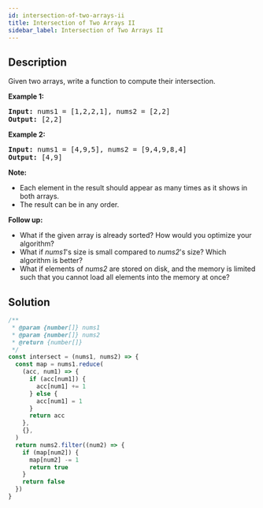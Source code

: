 ```yaml
---
id: intersection-of-two-arrays-ii
title: Intersection of Two Arrays II
sidebar_label: Intersection of Two Arrays II
---
```

## Description
<div class="description">
<p>Given two arrays, write a function to compute their intersection.</p>

<p><strong>Example 1:</strong></p>

<pre>
<strong>Input: </strong>nums1 = <span id="example-input-1-1">[1,2,2,1]</span>, nums2 = <span id="example-input-1-2">[2,2]</span>
<strong>Output: </strong><span id="example-output-1">[2,2]</span>
</pre>

<div>
<p><strong>Example 2:</strong></p>

<pre>
<strong>Input: </strong>nums1 = <span id="example-input-2-1">[4,9,5]</span>, nums2 = <span id="example-input-2-2">[9,4,9,8,4]</span>
<strong>Output: </strong><span id="example-output-2">[4,9]</span></pre>
</div>

<p><b>Note:</b></p>

<ul>
	<li>Each element in the result should appear as many times as it shows in both arrays.</li>
	<li>The result can be in any order.</li>
</ul>

<p><b>Follow up:</b></p>

<ul>
	<li>What if the given array is already sorted? How would you optimize your algorithm?</li>
	<li>What if <i>nums1</i>&#39;s size is small compared to <i>nums2</i>&#39;s size? Which algorithm is better?</li>
	<li>What if elements of <i>nums2</i> are stored on disk, and the memory is limited such that you cannot load all elements into the memory at once?</li>
</ul>

</div>

## Solution
```javascript
/**
 * @param {number[]} nums1
 * @param {number[]} nums2
 * @return {number[]}
 */
const intersect = (nums1, nums2) => {
  const map = nums1.reduce(
    (acc, num1) => {
      if (acc[num1]) {
        acc[num1] += 1
      } else {
        acc[num1] = 1
      }
      return acc
    },
    {},
  )
  return nums2.filter((num2) => {
    if (map[num2]) {
      map[num2] -= 1
      return true
    }
    return false
  })
}
```